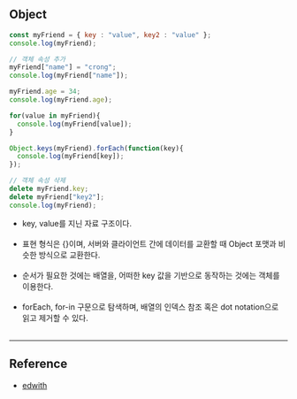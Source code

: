 Object
------

```javascript
const myFriend = { key : "value", key2 : "value" };
console.log(myFriend);

// 객체 속성 추가
myFriend["name"] = "crong";
console.log(myFriend["name"]);

myFriend.age = 34;
console.log(myFriend.age);

for(value in myFriend){
  console.log(myFriend[value]);
}

Object.keys(myFriend).forEach(function(key){
  console.log(myFriend[key]);
});

// 객체 속성 삭제
delete myFriend.key;
delete myFriend["key2"];
console.log(myFriend);
```

-	key, value를 지닌 자료 구조이다.<br><br>
-	표현 형식은 {}이며, 서버와 클라이언트 간에 데이터를 교환할 때 Object 포맷과 비슷한 방식으로 교환한다.<br><br>
-	순서가 필요한 것에는 배열을, 어떠한 key 값을 기반으로 동작하는 것에는 객체를 이용한다.<br><br>
-	forEach, for-in 구문으로 탐색하며, 배열의 인덱스 참조 혹은 dot notation으로 읽고 제거할 수 있다.<br><br>

---

Reference
---------

-	[edwith](https://www.edwith.org/boostcourse-web/lecture/16746/)
